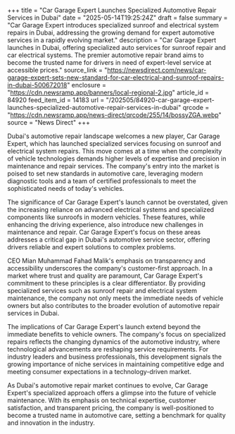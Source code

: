 +++
title = "Car Garage Expert Launches Specialized Automotive Repair Services in Dubai"
date = "2025-05-14T19:25:24Z"
draft = false
summary = "Car Garage Expert introduces specialized sunroof and electrical system repairs in Dubai, addressing the growing demand for expert automotive services in a rapidly evolving market."
description = "Car Garage Expert launches in Dubai, offering specialized auto services for sunroof repair and car electrical systems. The premier automotive repair brand aims to become the trusted name for drivers in need of expert-level service at accessible prices."
source_link = "https://newsdirect.com/news/car-garage-expert-sets-new-standard-for-car-electrical-and-sunroof-repairs-in-dubai-500672018"
enclosure = "https://cdn.newsramp.app/banners/local-regional-2.jpg"
article_id = 84920
feed_item_id = 14183
url = "/202505/84920-car-garage-expert-launches-specialized-automotive-repair-services-in-dubai"
qrcode = "https://cdn.newsramp.app/news-direct/qrcode/255/14/bossyZGA.webp"
source = "News Direct"
+++

<p>Dubai's automotive repair landscape welcomes a new player, Car Garage Expert, which has launched specialized services focusing on sunroof and electrical system repairs. This move comes at a time when the complexity of vehicle technologies demands higher levels of expertise and precision in maintenance and repair services. The company's entry into the market is poised to set new standards in automotive care, leveraging modern diagnostic tools and a team of certified professionals to meet the sophisticated needs of today's vehicles.</p><p>The significance of Car Garage Expert's launch cannot be overstated, given the increasing reliance on advanced electrical systems and specialized components like sunroofs in modern vehicles. These features, while enhancing the driving experience, also introduce new challenges in maintenance and repair. Car Garage Expert's focus on these areas addresses a critical gap in Dubai's automotive service sector, offering drivers reliable and expert solutions to complex problems.</p><p>CEO Mian Muhammad Fahad Malik's emphasis on transparency and accessibility underscores the company's customer-first approach. In a market where trust and quality are paramount, Car Garage Expert's commitment to these principles is a clear differentiator. By providing specialized services such as sunroof repair and electrical system maintenance, the company not only meets the immediate needs of vehicle owners but also contributes to the broader evolution of automotive repair services in Dubai.</p><p>The implications of Car Garage Expert's launch extend beyond the immediate benefits to vehicle owners. The company's focus on specialized repairs reflects the changing dynamics of the automotive industry, where technological advancements are reshaping service requirements. For industry leaders and business professionals, this development signals the growing importance of niche services in maintaining competitive edge and meeting consumer expectations in a technology-driven market.</p><p>As Dubai's automotive repair market continues to evolve, Car Garage Expert's specialized approach offers a glimpse into the future of vehicle maintenance. With its emphasis on technical expertise, customer satisfaction, and transparent pricing, the company is well-positioned to become a trusted name in automotive care, setting a benchmark for quality and innovation in the industry.</p>